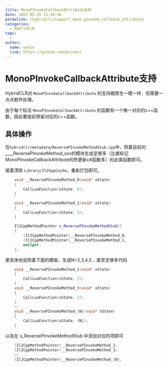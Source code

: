 ```yaml
---
title: MonoPInvokeCallbackAttribute支持
date: 2022-05-25 11:50:18
permalink: /hybridclr/support_mono_pinvoke_callback_attribute/
categories:
  - HybridCLR
tags:
  - 
author: 
  name: walon
  link: https://github.com/pirunxi
---
```


# MonoPInvokeCallbackAttribute支持

HybridCLR对 `MonoPInvokeCallbackAttribute` 的支持跟原生一模一样，但需要一点点额外处理。

由于每个标注 `MonoPInvokeCallbackAttribute` 的函数有一个唯一对应的c++函数，因此要提前预留对应的c++函数。

## 具体操作

在`hybridclr/metadata/ReversePInvokeMethodStub.cpp`中，照着目前的 ____ReversePInvokeMethod_xxx的模块生成足够多（比被标记MonoPInvokeCallbackAttribute的热更新c#函数多）的此类函数即可。

接着清除 `Library/Il2CppCache`，重新打包即可。

```cpp
	void __ReversePInvokeMethod_0(void* xState)
	{
		CallLuaFunction(xState, 0);
	}

	void __ReversePInvokeMethod_1(void* xState)
	{
		CallLuaFunction(xState, 1);
	}

	Il2CppMethodPointer s_ReversePInvokeMethodStub[]
	{
		(Il2CppMethodPointer)__ReversePInvokeMethod_0,
		(Il2CppMethodPointer)__ReversePInvokeMethod_1,
		nullptr,
	};
```

更具体地说照着下面的模板，生成N=2,3,4,5... 直至足够多代码

```cpp
	void __ReversePInvokeMethod_2(void* xState)
	{
		CallLuaFunction(xState, 2);
	}
	void __ReversePInvokeMethod_3(void* xState)
	{
		CallLuaFunction(xState, 3);
	}
    // ...
	void __ReversePInvokeMethod_{N}(void* xState)
	{
		CallLuaFunction(xState, {N});
	}
```

以及在 s_ReversePInvokeMethodStub 中添加对应的项即可

```cpp
    (Il2CppMethodPointer)__ReversePInvokeMethod_2,
    (Il2CppMethodPointer)__ReversePInvokeMethod_3，
    // ...
	(Il2CppMethodPointer)__ReversePInvokeMethod_{N},
```

